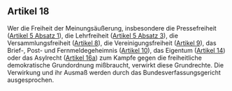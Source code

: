 ## Artikel 18

Wer die Freiheit der Meinungsäußerung, insbesondere die Pressefreiheit ([Artikel 5 Absatz 1](#artikel-5)), die Lehrfreiheit ([Artikel 5 Absatz 3](#artikel-5)), die Versammlungsfreiheit ([Artikel 8](#artikel-8)), die Vereinigungsfreiheit ([Artikel 9](#artikel-9)), das Brief-, Post- und Fernmeldegeheimnis ([Artikel 10](#artikel-10)), das Eigentum ([Artikel 14](#artikel-14)) oder das Asylrecht ([Artikel 16a](#artikel-16a)) zum Kampfe gegen die freiheitliche demokratische Grundordnung mißbraucht, verwirkt diese Grundrechte. Die Verwirkung und ihr Ausmaß werden durch das Bundesverfassungsgericht ausgesprochen.

